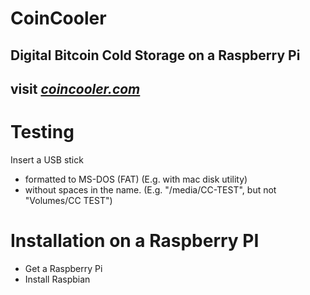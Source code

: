 # CoinCooler
## Digital Bitcoin Cold Storage on a Raspberry Pi
## visit [*coincooler.com*](http://coincooler.com/)

# Testing
Insert a USB stick
- formatted to MS-DOS (FAT) (E.g. with mac disk utility)
- without spaces in the name. (E.g. "/media/CC-TEST", but not "Volumes/CC TEST")

# Installation on a Raspberry PI
- Get a Raspberry Pi
- Install Raspbian 
